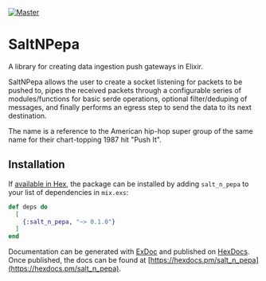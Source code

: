 [![Master](https://travis-ci.org/jeffgrunewald/salt_n_pepa.svg?branch=master)](https://travis-ci.org/jeffgrunewald/salt_n_pepa)

# SaltNPepa

A library for creating data ingestion push gateways in Elixir.

SaltNPepa allows the user to create a socket listening for packets
to be pushed to, pipes the received packets through a configurable series
of modules/functions for basic serde operations, optional filter/deduping
of messages, and finally performs an egress step to send the data to its
next destination.

The name is a reference to the American hip-hop super group of the same name
for their chart-topping 1987 hit "Push It".

## Installation

If [available in Hex](https://hex.pm/docs/publish), the package can be installed
by adding `salt_n_pepa` to your list of dependencies in `mix.exs`:

```elixir
def deps do
  [
    {:salt_n_pepa, "~> 0.1.0"}
  ]
end
```

Documentation can be generated with [ExDoc](https://github.com/elixir-lang/ex_doc)
and published on [HexDocs](https://hexdocs.pm). Once published, the docs can
be found at [https://hexdocs.pm/salt_n_pepa](https://hexdocs.pm/salt_n_pepa).
